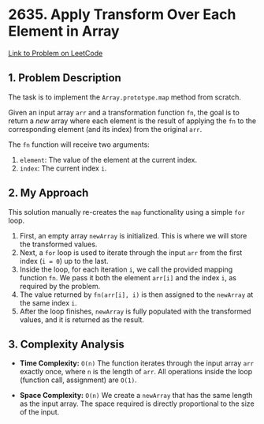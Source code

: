# 2635. Apply Transform Over Each Element in Array

[Link to Problem on LeetCode](https://leetcode.com/problems/apply-transform-over-each-element-in-array/)

## 1. Problem Description

The task is to implement the `Array.prototype.map` method from scratch.

Given an input array `arr` and a transformation function `fn`, the goal is to return a *new* array where each element is the result of applying the `fn` to the corresponding element (and its index) from the original `arr`.

The `fn` function will receive two arguments:
1.  `element`: The value of the element at the current index.
2.  `index`: The current index `i`.

## 2. My Approach

This solution manually re-creates the `map` functionality using a simple `for` loop.

1.  First, an empty array `newArray` is initialized. This is where we will store the transformed values.
2.  Next, a `for` loop is used to iterate through the input `arr` from the first index (`i = 0`) up to the last.
3.  Inside the loop, for each iteration `i`, we call the provided mapping function `fn`. We pass it both the element `arr[i]` and the index `i`, as required by the problem.
4.  The value returned by `fn(arr[i], i)` is then assigned to the `newArray` at the same index `i`.
5.  After the loop finishes, `newArray` is fully populated with the transformed values, and it is returned as the result.

## 3. Complexity Analysis

* **Time Complexity:** `O(n)`
    The function iterates through the input array `arr` exactly once, where `n` is the length of `arr`. All operations inside the loop (function call, assignment) are `O(1)`.

* **Space Complexity:** `O(n)`
    We create a `newArray` that has the same length as the input array. The space required is directly proportional to the size of the input.